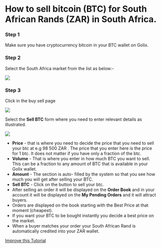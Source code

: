 
# How to sell bitcoin (BTC) for South African Rands  (ZAR) in South Africa.


### Step 1 
Make sure you have cryptocurrency bitcoin in your BTC wallet on Golix.

### Step 2
Select the South Africa  market from the list as below:-


![
](https://lh3.googleusercontent.com/HyOTEF22SulTieSRLjNUjPakIfTqJ7TzT2yKU89QmxkyYtyreLPClKdQlYUGRvbTn7gTeKBVn_qk)


### Step 3

Click in the buy sell page

![
](https://lh3.googleusercontent.com/04MUq_1Xi1ym-IHKOOy1c7ZrwmY1KGCxZT16OA_p9w80oVqCn0WdSCJZdx98zwVPFwwfDHEhj3QJ)

Select the **Sell BTC** form where you need to enter relevant details as illustrated.


![
](https://lh3.googleusercontent.com/I0zwyvQpS0_BNynCamdug7wK_apRE68oefLmjH6GS5wAu7T_qhdOPaUmDSmEkZ90Ez1WF-tBQCRo)

- **Price** - that is where you need to decide the price that you need to sell your btc at e.g 98 500 ZAR . The price that you enter here  is the price for 1 btc. It does not matter if you have only a fraction of the btc.
-  **Volume** - That  is where you enter in how much BTC you want to sell. This can be a fraction to any amount of BTC that is available in your Golix wallet.
- **Amount** - The  section is auto- filled  by the system so that you see how much you will get  after selling your BTC.
- **Sell BTC** - Click  on the button to sell your btc.
- After selling an order it will  be displayed  on the **Order Book**  and in your account it will be displayed on the **My Pending Orders** and it will attract buyers.
- Orders are displayed on the book starting with the Best Price at that moment (cheapest).
- If you want your BTC to be bought instantly you decide a best price on the market.
- When a buyer matches your order your South African Rand is automatically  credited into your ZAR wallet.

[Improve this Tutorial](https://github.com/golixdotcom/guides/edit/master/trading/sell_btc_for_southafrican_rand_zar.md)
